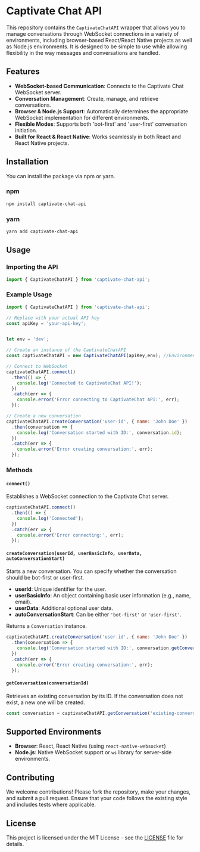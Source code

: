 
# Captivate Chat API

This repository contains the `CaptivateChatAPI` wrapper that allows you to manage conversations through WebSocket connections in a variety of environments, including browser-based React/React Native projects as well as Node.js environments. It is designed to be simple to use while allowing flexibility in the way messages and conversations are handled.

## Features

- **WebSocket-based Communication**: Connects to the Captivate Chat WebSocket server.
- **Conversation Management**: Create, manage, and retrieve conversations.
- **Browser & Node.js Support**: Automatically determines the appropriate WebSocket implementation for different environments.
- **Flexible Modes**: Supports both 'bot-first' and 'user-first' conversation initiation.
- **Built for React & React Native**: Works seamlessly in both React and React Native projects.
  
## Installation

You can install the package via npm or yarn.

### npm

```bash
npm install captivate-chat-api
```

### yarn

```bash
yarn add captivate-chat-api
```

## Usage

### Importing the API

```javascript
import { CaptivateChatAPI } from 'captivate-chat-api';
```

### Example Usage

```javascript
import { CaptivateChatAPI } from 'captivate-chat-api';

// Replace with your actual API key
const apiKey = 'your-api-key';


let env = 'dev';

// Create an instance of the CaptivateChatAPI
const captivateChatAPI = new CaptivateChatAPI(apiKey,env); //Environment is either 'dev' or 'prod'

// Connect to WebSocket
captivateChatAPI.connect()
  .then(() => {
    console.log('Connected to CaptivateChat API!');
  })
  .catch(err => {
    console.error('Error connecting to CaptivateChat API:', err);
  });

// Create a new conversation
captivateChatAPI.createConversation('user-id', { name: 'John Doe' })
  .then(conversation => {
    console.log('Conversation started with ID:', conversation.id);
  })
  .catch(err => {
    console.error('Error creating conversation:', err);
  });
```

### Methods

#### `connect()`

Establishes a WebSocket connection to the Captivate Chat server.

```javascript
captivateChatAPI.connect()
  .then(() => {
    console.log('Connected');
  })
  .catch(err => {
    console.error('Error connecting:', err);
  });
```

#### `createConversation(userId, userBasicInfo, userData, autoConversationStart)`

Starts a new conversation. You can specify whether the conversation should be bot-first or user-first.

- **userId**: Unique identifier for the user.
- **userBasicInfo**: An object containing basic user information (e.g., name, email).
- **userData**: Additional optional user data.
- **autoConversationStart**: Can be either `'bot-first'` or `'user-first'`.

Returns a `Conversation` instance.

```javascript
captivateChatAPI.createConversation('user-id', { name: 'John Doe' })
  .then(conversation => {
    console.log('Conversation started with ID:', conversation.getConversationId());
  })
  .catch(err => {
    console.error('Error creating conversation:', err);
  });
```

#### `getConversation(conversationId)`

Retrieves an existing conversation by its ID. If the conversation does not exist, a new one will be created.

```javascript
const conversation = captivateChatAPI.getConversation('existing-conversation-id');
```

## Supported Environments

- **Browser**: React, React Native (using `react-native-websocket`)
- **Node.js**: Native WebSocket support or `ws` library for server-side environments.

## Contributing

We welcome contributions! Please fork the repository, make your changes, and submit a pull request. Ensure that your code follows the existing style and includes tests where applicable.

## License

This project is licensed under the MIT License - see the [LICENSE](LICENSE) file for details.
